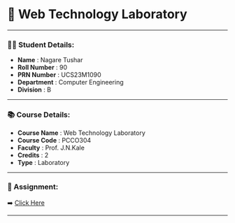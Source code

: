 # 📘 Web Technology Laboratory
---

### 🧑‍🎓 Student Details:

- **Name**          : Nagare Tushar  
- **Roll Number**   : 90  
- **PRN Number**    : UCS23M1090  
- **Department**    : Computer Engineering  
- **Division**      : B  

---


### 📚 Course Details:

- **Course Name**   : Web Technology Laboratory  
- **Course Code**   : PCCO304
- **Faculty**       : Prof. J.N.Kale 
- **Credits**       : 2  
- **Type**          : Laboratory  


---


### 📎 Assignment:

➡️ [Click Here](https://github.com/Tushar-3612/Web_Technology_Lab)

---

